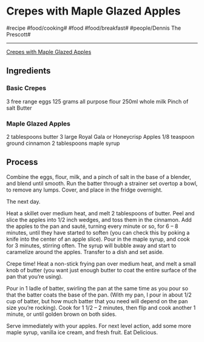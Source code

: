 # Crepes with Maple Glazed Apples
#recipe #food/cooking# #food #food/breakfast# #people/Dennis The Prescott# 
- - - -
[Crepes with Maple Glazed Apples](https://dennistheprescott.com/2016/02/09/crepes-with-maple-glazed-apples/)

## Ingredients
### Basic Crepes 
3 free range eggs
125 grams all purpose flour
250ml whole milk
Pinch of salt
Butter

### Maple Glazed Apples
2 tablespoons butter
3 large Royal Gala or Honeycrisp Apples
1/8 teaspoon ground cinnamon
2 tablespoons maple syrup

## Process
Combine the eggs, flour, milk, and a pinch of salt in the base of a blender, and blend until smooth. Run the batter through a strainer set overtop a bowl, to remove any lumps. Cover, and place in the fridge overnight.

The next day.

Heat a skillet over medium heat, and melt 2 tablespoons of butter. Peel and slice the apples into 1/2 inch wedges, and toss them in the cinnamon. Add the apples to the pan and sauté, turning every minute or so, for 6 – 8 minutes, until they have started to soften (you can check this by poking a knife into the center of an apple slice). Pour in the maple syrup, and cook for 3 minutes, stirring often. The syrup will bubble away and start to caramelize around the apples. Transfer to a dish and set aside.

Crepe time! Heat a non-stick frying pan over medium heat, and melt a small knob of butter (you want just enough butter to coat the entire surface of the pan that you’re using).

Pour in 1 ladle of batter, swirling the pan at the same time as you pour so that the batter coats the base of the pan. (With my pan, I pour in about 1/2 cup of batter, but how much batter that you need will depend on the pan size you’re rocking). Cook for 1 1/2 – 2 minutes, then flip and cook another 1 minute, or until golden brown on both sides.

Serve immediately with your apples. For next level action, add some more maple syrup, vanilla ice cream, and fresh fruit. Eat Delicious.